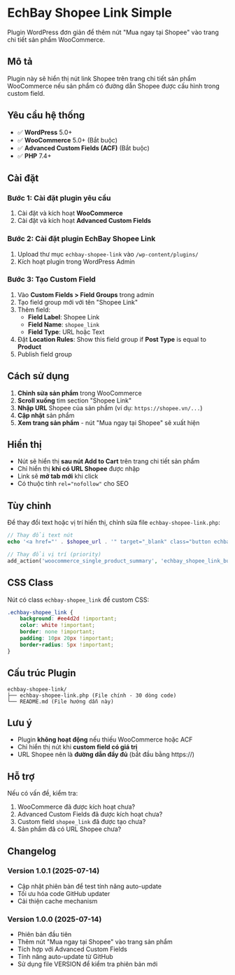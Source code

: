 # EchBay Shopee Link Simple

Plugin WordPress đơn giản để thêm nút "Mua ngay tại Shopee" vào trang chi tiết sản phẩm WooCommerce.

## Mô tả

Plugin này sẽ hiển thị nút link Shopee trên trang chi tiết sản phẩm WooCommerce nếu sản phẩm có đường dẫn Shopee được cấu hình trong custom field.

## Yêu cầu hệ thống

- ✅ **WordPress** 5.0+
- ✅ **WooCommerce** 5.0+ (Bắt buộc)
- ✅ **Advanced Custom Fields (ACF)** (Bắt buộc)
- ✅ **PHP** 7.4+

## Cài đặt

### Bước 1: Cài đặt plugin yêu cầu

1. Cài đặt và kích hoạt **WooCommerce**
2. Cài đặt và kích hoạt **Advanced Custom Fields**

### Bước 2: Cài đặt plugin EchBay Shopee Link

1. Upload thư mục `echbay-shopee-link` vào `/wp-content/plugins/`
2. Kích hoạt plugin trong WordPress Admin

### Bước 3: Tạo Custom Field

1. Vào **Custom Fields > Field Groups** trong admin
2. Tạo field group mới với tên "Shopee Link"
3. Thêm field:
   - **Field Label**: Shopee Link
   - **Field Name**: `shopee_link`
   - **Field Type**: URL hoặc Text
4. Đặt **Location Rules**: Show this field group if **Post Type** is equal to **Product**
5. Publish field group

## Cách sử dụng

1. **Chỉnh sửa sản phẩm** trong WooCommerce
2. **Scroll xuống** tìm section "Shopee Link"
3. **Nhập URL** Shopee của sản phẩm (ví dụ: `https://shopee.vn/...`)
4. **Cập nhật** sản phẩm
5. **Xem trang sản phẩm** - nút "Mua ngay tại Shopee" sẽ xuất hiện

## Hiển thị

- Nút sẽ hiển thị **sau nút Add to Cart** trên trang chi tiết sản phẩm
- Chỉ hiển thị **khi có URL Shopee** được nhập
- Link sẽ **mở tab mới** khi click
- Có thuộc tính `rel="nofollow"` cho SEO

## Tùy chỉnh

Để thay đổi text hoặc vị trí hiển thị, chỉnh sửa file `echbay-shopee-link.php`:

```php
// Thay đổi text nút
echo '<a href="' . $shopee_url . '" target="_blank" class="button echbay-shopee_link" rel="nofollow">Text mới</a>';

// Thay đổi vị trí (priority)
add_action('woocommerce_single_product_summary', 'echbay_shopee_link_button', 33);
```

## CSS Class

Nút có class `echbay-shopee_link` để custom CSS:

```css
.echbay-shopee_link {
	background: #ee4d2d !important;
	color: white !important;
	border: none !important;
	padding: 10px 20px !important;
	border-radius: 5px !important;
}
```

## Cấu trúc Plugin

```
echbay-shopee-link/
├── echbay-shopee-link.php (File chính - 30 dòng code)
└── README.md (File hướng dẫn này)
```

## Lưu ý

- Plugin **không hoạt động** nếu thiếu WooCommerce hoặc ACF
- Chỉ hiển thị nút khi **custom field có giá trị**
- URL Shopee nên là **đường dẫn đầy đủ** (bắt đầu bằng https://)

## Hỗ trợ

Nếu có vấn đề, kiểm tra:

1. WooCommerce đã được kích hoạt chưa?
2. Advanced Custom Fields đã được kích hoạt chưa?
3. Custom field `shopee_link` đã được tạo chưa?
4. Sản phẩm đã có URL Shopee chưa?

## Changelog

### Version 1.0.1 (2025-07-14)

- Cập nhật phiên bản để test tính năng auto-update
- Tối ưu hóa code GitHub updater
- Cải thiện cache mechanism

### Version 1.0.0 (2025-07-14)

- Phiên bản đầu tiên
- Thêm nút "Mua ngay tại Shopee" vào trang sản phẩm
- Tích hợp với Advanced Custom Fields
- Tính năng auto-update từ GitHub
- Sử dụng file VERSION để kiểm tra phiên bản mới
